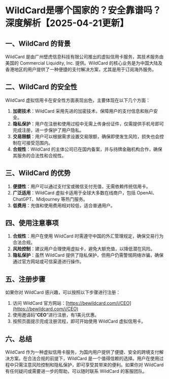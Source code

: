 # WildCard是哪个国家的？安全靠谱吗？深度解析【2025-04-21更新】

## 一、WildCard 的背景

WildCard 是由广州壁虎信息科技有限公司推出的虚拟信用卡服务，其技术服务由美国的 Commercial Liquidity, Inc. 提供。WildCard 的核心业务是为中国大陆及香港地区的用户提供了一种便捷的支付解决方案，尤其是用于订阅海外服务。

## 二、WildCard 的安全性

WildCard 虚拟信用卡在安全性方面表现出色，主要体现在以下几个方面：

1. **加密技术**：WildCard 采用先进的加密技术，保障用户的支付信息和账户安全。
2. **隐私保护**：用户在注册和使用过程中无需上传身份证件，仅需提供手机号即可完成注册，进一步保护了用户隐私。
3. **交易限额**：用户可以根据需求设置交易限额，确保即使发生风险，损失也会控制在可接受范围内。
4. **合规性**：WildCard 的主体公司已在国内备案，并与持牌金融机构合作，确保其服务的合法性和合规性。

## 三、WildCard 的优势

1. **便捷性**：用户可以通过支付宝或微信支付充值，无需依赖传统信用卡。
2. **广泛适用**：WildCard 虚拟卡适用于全球大多数在线商户，包括 OpenAI、ChatGPT、Midjourney 等热门服务。
3. **低费用**：充值和使用费用相对较低，适合普通用户。

## 四、使用注意事项

1. **合规性**：用户在使用 WildCard 时需遵守中国的外汇管理规定，确保交易行为合法合规。
2. **风险控制**：建议用户合理使用虚拟卡，避免大额充值，以降低潜在风险。
3. **隐私保护**：虽然 WildCard 提供了隐私保护，但用户仍需警惕网络诈骗，确保通过官方网站或可信渠道进行操作。

## 五、注册步骤

如果你对 WildCard 感兴趣，可以按照以下步骤进行注册：

1. 访问 WildCard 官方网站：[https://bewildcard.com/i/CEO](https://bewildcard.com/i/CEO)
2. 使用邀请码“**CEO**”进行注册，有1美元优惠。
3. 按照页面提示完成注册流程，即可开始使用 WildCard 虚拟信用卡。

## 六、总结

WildCard 作为一种虚拟信用卡服务，为国内用户提供了便捷、安全的跨境支付解决方案。在合法合规的前提下，WildCard 是一个值得信赖的选择。用户在使用过程中只需注意风险控制和隐私保护，即可享受其带来的便利。如果你对 WildCard 有任何疑问或需要进一步的帮助，可以随时联系 WildCard 的客服团队。
